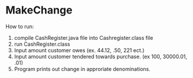 # MakeChange

How to run:
  1. compile CashRegister.java file into Cashregister.class file
  2. run CashRegister.class
  3. Input amount customer owes (ex. 44.12, .50, 221 ect.)
  4. Input amount customer tendered towards purchase. (ex 100, 30000.01, .01)
  5. Program prints out change in approriate denominations.
